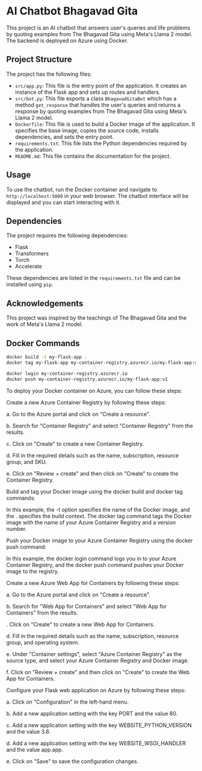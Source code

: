 # AI Chatbot Bhagavad Gita

This project is an AI chatbot that answers user's queries and life problems by quoting examples from The Bhagavad Gita using Meta's Llama 2 model. The backend is deployed on Azure using Docker.

## Project Structure

The project has the following files:

- `src/app.py`: This file is the entry point of the application. It creates an instance of the Flask app and sets up routes and handlers.
- `src/bot.py`: This file exports a class `BhagavadGitaBot` which has a method `get_response` that handles the user's queries and returns a response by quoting examples from The Bhagavad Gita using Meta's Llama 2 model.
- `Dockerfile`: This file is used to build a Docker image of the application. It specifies the base image, copies the source code, installs dependencies, and sets the entry point.
- `requirements.txt`: This file lists the Python dependencies required by the application.
- `README.md`: This file contains the documentation for the project.

## Usage

To use the chatbot, run the Docker container and navigate to `http://localhost:5000` in your web browser. The chatbot interface will be displayed and you can start interacting with it.

## Dependencies

The project requires the following dependencies:

- Flask
- Transformers
- Torch
- Accelerate

These dependencies are listed in the `requirements.txt` file and can be installed using `pip`.

## Acknowledgements

This project was inspired by the teachings of The Bhagavad Gita and the work of Meta's Llama 2 model.



## Docker Commands

```bash
docker build -t my-flask-app .
docker tag my-flask-app my-container-registry.azurecr.io/my-flask-app:v1
```

```bash
docker login my-container-registry.azurecr.io
docker push my-container-registry.azurecr.io/my-flask-app:v1
```


To deploy your Docker container on Azure, you can follow these steps:

Create a new Azure Container Registry by following these steps:

a. Go to the Azure portal and click on "Create a resource".

b. Search for "Container Registry" and select "Container Registry" from the results.

c. Click on "Create" to create a new Container Registry.

d. Fill in the required details such as the name, subscription, resource group, and SKU.

e. Click on "Review + create" and then click on "Create" to create the Container Registry.

Build and tag your Docker image using the docker build and docker tag commands:

In this example, the -t option specifies the name of the Docker image, and the . specifies the build context. The docker tag command tags the Docker image with the name of your Azure Container Registry and a version number.

Push your Docker image to your Azure Container Registry using the docker push command:

In this example, the docker login command logs you in to your Azure Container Registry, and the docker push command pushes your Docker image to the registry.

Create a new Azure Web App for Containers by following these steps:

a. Go to the Azure portal and click on "Create a resource".

b. Search for "Web App for Containers" and select "Web App for Containers" from the results.

. Click on "Create" to create a new Web App for Containers.

d. Fill in the required details such as the name, subscription, resource group, and operating system.

e. Under "Container settings", select "Azure Container Registry" as the source type, and select your Azure Container Registry and Docker image.

f. Click on "Review + create" and then click on "Create" to create the Web App for Containers.

Configure your Flask web application on Azure by following these steps:

a. Click on "Configuration" in the left-hand menu.

b. Add a new application setting with the key PORT and the value 80.

c. Add a new application setting with the key WEBSITE_PYTHON_VERSION and the value 3.8.

d. Add a new application setting with the key WEBSITE_WSGI_HANDLER and the value app.app.

e. Click on "Save" to save the configuration changes.


